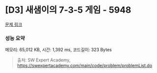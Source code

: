 # [D3] 새샘이의 7-3-5 게임 - 5948 

[문제 링크](https://swexpertacademy.com/main/code/problem/problemDetail.do?contestProbId=AWZ2IErKCwUDFAUQ) 

### 성능 요약

메모리: 65,012 KB, 시간: 1,392 ms, 코드길이: 323 Bytes



> 출처: SW Expert Academy, https://swexpertacademy.com/main/code/problem/problemList.do